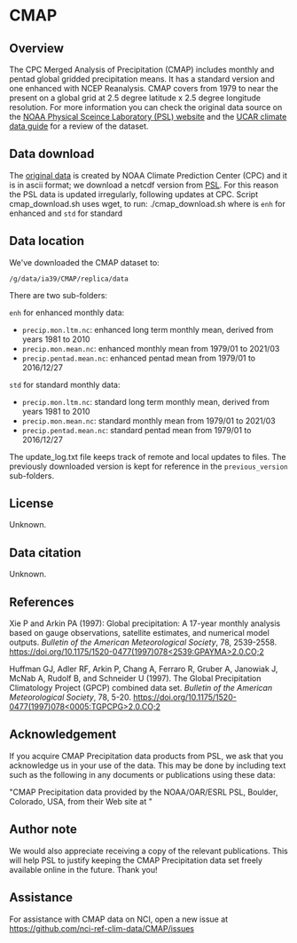 # CMAP

## Overview

The CPC Merged Analysis of Precipitation (CMAP) includes monthly and pentad global gridded precipitation means.
It has a standard version and one enhanced with NCEP Reanalysis.
CMAP covers from 1979 to near the present on a global grid at 2.5 degree latitude x 2.5 degree longitude resolution.
For more information you can check the original data source on the
[NOAA Physical Sceince Laboratory (PSL) website](https://psl.noaa.gov/data/gridded/data.cmap.html)
and the [UCAR climate data guide](https://climatedataguide.ucar.edu/climate-data/cmap-cpc-merged-analysis-precipitation)
for a review of the dataset.

## Data download

The [original data](https://www.cpc.ncep.noaa.gov/products/global_precip/html/wpage.cmap.html)
is created by NOAA Climate Prediction Center (CPC) and it is in ascii format;
we download a netcdf version from [PSL](https://psl.noaa.gov/data/gridded/data.cmap.html).
For this reason the PSL data is updated irregularly, following updates at CPC.
Script cmap_download.sh uses wget, to run:
   ./cmap_download.sh <file> <subset>
where  <subset> is `enh` for enhanced and `std` for standard

## Data location

We've downloaded the CMAP dataset to:
```
/g/data/ia39/CMAP/replica/data  
```

There are two sub-folders:

`enh` for enhanced monthly data:
- `precip.mon.ltm.nc`: enhanced long term monthly mean, derived from years 1981 to 2010
- `precip.mon.mean.nc`: enhanced monthly mean from 1979/01 to 2021/03
- `precip.pentad.mean.nc`: enhanced pentad mean from 1979/01 to 2016/12/27

`std` for standard monthly data:
- `precip.mon.ltm.nc`: standard long term monthly mean, derived from years 1981 to 2010
- `precip.mon.mean.nc`: standard monthly mean from 1979/01 to 2021/03
- `precip.pentad.mean.nc`: standard pentad mean from 1979/01 to 2016/12/27

The update_log.txt file keeps track of remote and local updates to files.
The previously downloaded version is kept for reference in the `previous_version` sub-folders.

## License

Unknown.

## Data citation

Unknown.

## References

Xie P and Arkin PA (1997):
Global precipitation: A 17-year monthly analysis based on gauge observations, satellite estimates, and numerical model outputs.
*Bulletin of the American Meteorological Society*, 78, 2539-2558.
[https://doi.org/10.1175/1520-0477(1997)078<2539:GPAYMA>2.0.CO;2](https://doi.org/10.1175/1520-0477(1997)078<2539:GPAYMA>2.0.CO;2)

Huffman GJ, Adler RF, Arkin P, Chang A, Ferraro R, Gruber A, Janowiak J, McNab A, Rudolf B, and Schneider U (1997).
The Global Precipitation Climatology Project (GPCP) combined data set.
*Bulletin of the American Meteorological Society*, 78, 5-20.
[https://doi.org/10.1175/1520-0477(1997)078<0005:TGPCPG>2.0.CO;2](https://doi.org/10.1175/1520-0477(1997)078<0005:TGPCPG>2.0.CO;2)

## Acknowledgement

If you acquire CMAP Precipitation data products from PSL,
we ask that you acknowledge us in your use of the data.
This may be done by including text such as the following 
in any documents or publications using these data:

"CMAP Precipitation data provided by the NOAA/OAR/ESRL PSL, Boulder, Colorado, USA,
from their Web site at <location>" 
  
## Author note

We would also appreciate receiving a copy of the relevant publications.
This will help PSL to justify keeping the CMAP Precipitation data set freely available online in the future.
Thank you!
  
## Assistance

For assistance with CMAP data on NCI, open a new issue at https://github.com/nci-ref-clim-data/CMAP/issues
